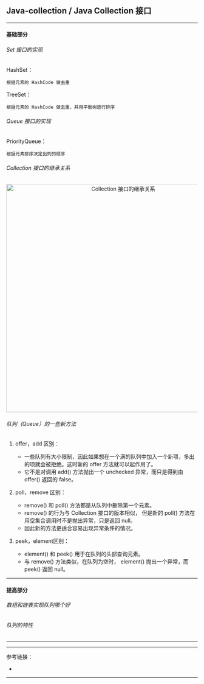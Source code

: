 ## Java-collection / Java Collection 接口

---

#### 基础部分

###### Set 接口的实现

HashSet：

    根据元素的 HashCode 做去重

TreeSet：

    根据元素的 HashCode 做去重，并用平衡树进行排序

###### Queue 接口的实现

PriorityQueue：

    根据元素排序决定出列的顺序

###### Collection 接口的继承关系

<div align="center">
<img width="600"  alt="Collection 接口的继承关系" src="https://github.com/bourneo/self-cultivation-of-a-software-engineer/blob/master/7_image/java/Java-collection.webp"/></div>

###### 队列（Queue）的一些新方法

1. offer，add 区别：
    - 一些队列有大小限制，因此如果想在一个满的队列中加入一个新项，多出的项就会被拒绝。这时新的 offer 方法就可以起作用了。
    - 它不是对调用 add() 方法抛出一个 unchecked 异常，而只是得到由 offer() 返回的 false。

2. poll，remove 区别：
    - remove() 和 poll() 方法都是从队列中删除第一个元素。
    - remove() 的行为与 Collection 接口的版本相似， 但是新的 poll() 方法在用空集合调用时不是抛出异常，只是返回 null。
    - 因此新的方法更适合容易出现异常条件的情况。

3. peek，element区别：
    - element() 和 peek() 用于在队列的头部查询元素。
    - 与 remove() 方法类似，在队列为空时， element() 抛出一个异常，而 peek() 返回 null。

---

#### 提高部分

###### 数组和链表实现队列哪个好

###### 队列的特性

---








---

参考链接：

- []()

---













